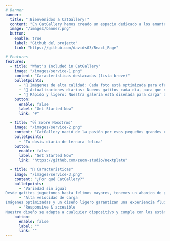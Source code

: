 ```yaml
---
# Banner
banner:
  title: "¡Bienvenidos a CatGallery!"
  content: "En CatGallery hemos creado un espacio dedicado a los amantes de los gatos. Aquí encontrarás una selección única de adorables felinos, cada uno con su propia personalidad y encanto. Navega por nuestra galería y descubre caras curiosas, poses juguetonas y miradas entrañables que te robarán el corazón."
  image: "/images/banner.png"
  button:
    enable: true
    label: "Github del projecto"
    link: "https://github.com/davids03/React_Page"

# Features
features:
  - title: "What's Included in CatGallery"
    image: "/images/service-1.png"
    content: "Características destacadas (lista breve)"
    bulletpoints:
      - "📸 Imágenes de alta calidad: Cada foto está optimizada para ofrecer la máxima nitidez y detalle."
      - "🐾 Actualizaciones diarias: Nuevos gatitos cada día, para que nunca te quedes sin dosis de ternura."
      - "🚀 Rápido y ligero: Nuestra galería está diseñada para cargar al instante, en móviles y escritorio."
    button:
      enable: false
      label: "Get Started Now"
      link: "#"

  - title: "🐱 Sobre Nosotros"
    image: "/images/service-2.png"
    content: "CatGallery nació de la pasión por esos pequeños grandes compañeros que alegran nuestros días con sus travesuras. Somos un equipo de amantes de los gatos que creemos que cada felino merece un espacio donde brillar. Con cariño y dedicación, curamos para ti una selección de fotografías únicas, tomadas por fotógrafos que conocen la magia de esa mirada curiosa y el ronroneo tranquilizador."
    bulletpoints:
      - "Tu dosis diaria de ternura felina"
    button:
      enable: false
      label: "Get Started Now"
      link: "https://github.com/zeon-studio/nextplate"

  - title: "🌟 Características"
    image: "/images/service-3.png"
    content: "¿Por qué CatGallery?"
    bulletpoints:
      - "Variedad sin igual
Desde gatitos juguetones hasta felinos mayores, tenemos un abanico de personalidades y razas para todos los gustos."
      - "Alta velocidad de carga
Imágenes optimizadas y un diseño ligero garantizan una experiencia fluida, incluso en conexiones lentas."
      - "Responsive & accesible
Nuestro diseño se adapta a cualquier dispositivo y cumple con los estándares de accesibilidad para todos los públicos."
    button:
      enable: false
      label: ""
      link: ""
---
```

